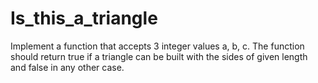 # Is_this_a_triangle
Implement a function that accepts 3 integer values a, b, c. The function should return true if a triangle can be built with the sides of given length and false in any other case.

